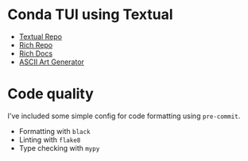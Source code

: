 # Conda TUI using Textual


* [Textual Repo](https://github.com/willmcgugan/textual)
* [Rich Repo](https://github.com/willmcgugan/rich)
* [Rich Docs](https://rich.readthedocs.io/en/latest)
* [ASCII Art Generator](https://www.text-image.com/convert/ascii.html)

# Code quality

I've included some simple config for code formatting using `pre-commit`.

* Formatting with `black`
* Linting with `flake8`
* Type checking with `mypy`
